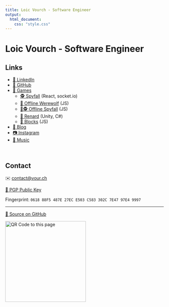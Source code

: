 ```yaml
---
title: Loic Vourch - Software Engineer
output:
  html_document:
    css: "style.css"
---
```


# Loic Vourch - Software Engineer

## Links

- [💼 LinkedIn](https://www.linkedin.com/in/loicvourch/)
- [🐙 GitHub](https://github.com/VeryBadFrags)
- [👾 Games](https://games.verybadfrags.com/)
  - [🕵️ Spyfall](https://spy.verybadfrags.com) (React, socket.io)
  - [🐺 Offline Werewolf](https://wolf.verybadfrags.com) (JS)
  - [📵🕵️ Offline Spyfall](https://offline-spy.verybadfrags.com) (JS)
  - [🦊 Renard](https://verybadfrags.itch.io/renard) (Unity, C#)
  - [🧱 Blocks](https://blocks.verybadfrags.com) (JS)
- [📝 Blog](https://blog.verybadfrags.com)
- [📷 Instagram](https://www.instagram.com/loicvourch/)
- [🎵 Music](https://www.youtube.com/channel/UCWRocYB0ymy1A3p2a_VQAAg)

<br>

## Contact

✉️ <contact@vour.ch>

[🔑 PGP Public Key](loic_vourch_97E49997_public.asc)

Fingerprint: `0618 88F5 487E 27EC E503 C583 302C 7E47 97E4 9997`

---

[💾 Source on GitHub](https://github.com/VeryBadFrags/personal-website)

<img src="qr.svg" alt="QR Code to this page" width="256"/>
